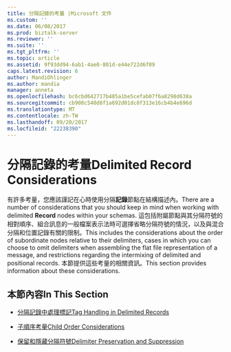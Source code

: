 ```yaml
---
title: 分隔記錄的考量 |Microsoft 文件
ms.custom: ''
ms.date: 06/08/2017
ms.prod: biztalk-server
ms.reviewer: ''
ms.suite: ''
ms.tgt_pltfrm: ''
ms.topic: article
ms.assetid: 9f93dd94-6ab1-4ae0-801d-e44e722d6f09
caps.latest.revision: 6
author: MandiOhlinger
ms.author: mandia
manager: anneta
ms.openlocfilehash: bc6cbd642717b485a1be5cefab07f6a8298d638a
ms.sourcegitcommit: cb908c540d8f1a692d01dc8f313e16cb4b4e696d
ms.translationtype: MT
ms.contentlocale: zh-TW
ms.lasthandoff: 09/20/2017
ms.locfileid: "22238390"
---
```

# <a name="delimited-record-considerations"></a><span data-ttu-id="9ebbf-102">分隔記錄的考量</span><span class="sxs-lookup"><span data-stu-id="9ebbf-102">Delimited Record Considerations</span></span>
<span data-ttu-id="9ebbf-103">有許多考量，您應該謹記在心時使用分隔**記錄**節點在結構描述內。</span><span class="sxs-lookup"><span data-stu-id="9ebbf-103">There are a number of considerations that you should keep in mind when working with delimited **Record** nodes within your schemas.</span></span> <span data-ttu-id="9ebbf-104">這包括附屬節點與其分隔符號的相對順序、組合訊息的一般檔案表示法時可選擇省略分隔符號的情況，以及與混合分隔和位置記錄有關的限制。</span><span class="sxs-lookup"><span data-stu-id="9ebbf-104">This includes the considerations about the order of subordinate nodes relative to their delimiters, cases in which you can choose to omit delimiters when assembling the flat file representation of a message, and restrictions regarding the intermixing of delimited and positional records.</span></span> <span data-ttu-id="9ebbf-105">本節提供這些考量的相關資訊。</span><span class="sxs-lookup"><span data-stu-id="9ebbf-105">This section provides information about these considerations.</span></span>  
  
## <a name="in-this-section"></a><span data-ttu-id="9ebbf-106">本節內容</span><span class="sxs-lookup"><span data-stu-id="9ebbf-106">In This Section</span></span>  
  
-   [<span data-ttu-id="9ebbf-107">分隔記錄中處理標記</span><span class="sxs-lookup"><span data-stu-id="9ebbf-107">Tag Handling in Delimited Records</span></span>](../core/tag-handling-in-delimited-records.md)  
  
-   [<span data-ttu-id="9ebbf-108">子順序考量</span><span class="sxs-lookup"><span data-stu-id="9ebbf-108">Child Order Considerations</span></span>](../core/child-order-considerations.md)  
  
-   [<span data-ttu-id="9ebbf-109">保留和隱藏分隔符號</span><span class="sxs-lookup"><span data-stu-id="9ebbf-109">Delimiter Preservation and Suppression</span></span>](../core/delimiter-preservation-and-suppression.md)